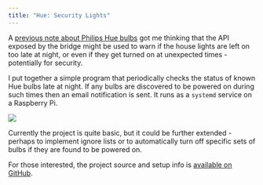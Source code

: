 ```yaml
---
title: "Hue: Security Lights"
---
```


A [previous note about Philips Hue bulbs](/notes/2017/06/26/cenode-iot) got me thinking that the API exposed by the bridge might be used to warn if the house lights are left on too late at night, or even if they get turned on at unexpected times - potentially for security.

I put together a simple program that periodically checks the status of known Hue bulbs late at night. If any bulbs are discovered to be powered on during such times then an email notification is sent. It runs as a `systemd` service on a Raspberry Pi.

<img class="small-image" src="/media/blog/security-lights.png">

Currently the project is quite basic, but it could be further extended - perhaps to implement ignore lists or to automatically turn off specific sets of bulbs if they are found to be powered on.

For those interested, the project source and setup info is [available on GitHub](https://github.com/willwebberley/lights-checker).
